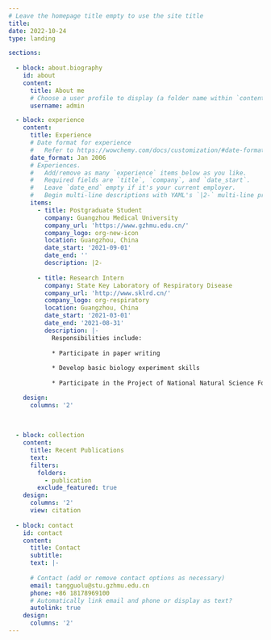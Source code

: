```yaml
---
# Leave the homepage title empty to use the site title
title:
date: 2022-10-24
type: landing

sections:
  
  - block: about.biography
    id: about
    content:
      title: About me
      # Choose a user profile to display (a folder name within `content/authors/`)
      username: admin

  - block: experience
    content:
      title: Experience
      # Date format for experience
      #   Refer to https://wowchemy.com/docs/customization/#date-format
      date_format: Jan 2006
      # Experiences.
      #   Add/remove as many `experience` items below as you like.
      #   Required fields are `title`, `company`, and `date_start`.
      #   Leave `date_end` empty if it's your current employer.
      #   Begin multi-line descriptions with YAML's `|2-` multi-line prefix.
      items:
        - title: Postgraduate Student
          company: Guangzhou Medical University
          company_url: 'https://www.gzhmu.edu.cn/'
          company_logo: org-new-icon
          location: Guangzhou, China
          date_start: '2021-09-01'
          date_end: ''
          description: |2-
             
        - title: Research Intern
          company: State Key Laboratory of Respiratory Disease
          company_url: 'http://www.sklrd.cn/'
          company_logo: org-respiratory
          location: Guangzhou, China
          date_start: '2021-03-01'
          date_end: '2021-08-31'
          description: |-
            Responsibilities include:
  
            * Participate in paper writing
  
            * Develop basic biology experiment skills
  
            * Participate in the Project of National Natural Science Foundation of China

    design:
      columns: '2'
 
 
 
  - block: collection
    content:
      title: Recent Publications
      text: 
      filters:
        folders:
          - publication
        exclude_featured: true
    design:
      columns: '2'
      view: citation
 
  - block: contact
    id: contact
    content:
      title: Contact
      subtitle:
      text: |-
        
      # Contact (add or remove contact options as necessary)
      email: tangguolu@stu.gzhmu.edu.cn
      phone: +86 18178969100
      # Automatically link email and phone or display as text?
      autolink: true
    design:
      columns: '2'
---
```

